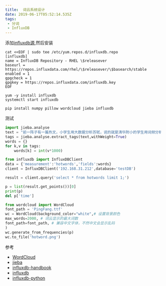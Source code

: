 ```yaml
---
title:  词云系统设计
date: 2019-06-17T05:52:14.535Z
tags: 
 - 分词
 - InfluxDB
---
```


添加[influxdb源](https://docs.influxdata.com/influxdb/v1.7/introduction/installation/),然后安装  
```
cat <<EOF | sudo tee /etc/yum.repos.d/influxdb.repo
[influxdb]
name = InfluxDB Repository - RHEL \$releasever
baseurl = https://repos.influxdata.com/rhel/\$releasever/\$basearch/stable
enabled = 1
gpgcheck = 1
gpgkey = https://repos.influxdata.com/influxdb.key
EOF

yum -y install influxdb
systemctl start influxdb

pip install numpy pillow wordcloud jieba influxdb
```

测试  
```python
import jieba.analyse
text = "前一阵子有一篇热文，小学生用大数据分析苏轼，说的就是清华附小的学生用词频分析方法对苏轼的作品进行了分析"
tags = jieba.analyse.extract_tags(text,withWeight=True)
words = {}
for k,v in tags:
	words[k] = int(v*1000)

from influxdb import InfluxDBClient
data = {'measurement':'hotwords','fields':words}
client = InfluxDBClient('192.168.31.212',database='testDB')

result = client.query('select * from hotwords limit 1;')

p = list(result.get_points())[0]
print(p)
del p['time']

from wordcloud import WordCloud
font_path = 'PingFang.ttf'
wc = WordCloud(background_color="white",# 设置背景颜色
max_words=2000, # 词云显示的最大词数  
font_path=font_path, # 兼容中文字体，不然中文会显示乱码
)
wc.generate_from_frequencies(p)
wc.to_file('hotword.png')
```


参考  
- [WordCloud](https://amueller.github.io/word_cloud/index.html)
- [jieba](https://github.com/fxsjy/jieba)
- [influxdb-handbook](https://xtutu.gitbooks.io/influxdb-handbook/content/an_zhuang_shi_yong.html)
- [influxdb](https://docs.influxdata.com/influxdb/v1.7/introduction/installation/)
- [influxdb-python](https://influxdb-python.readthedocs.io/en/latest/)